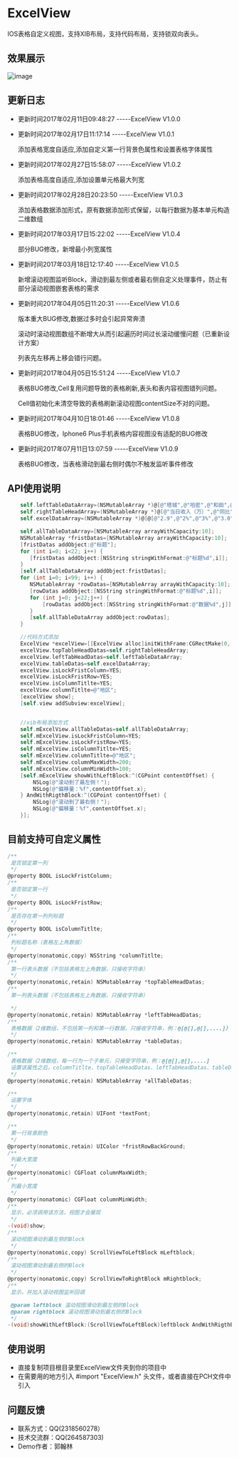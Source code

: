 # ExcelView
IOS表格自定义视图，支持XIB布局，支持代码布局，支持锁双向表头。<br>

## 效果展示

![image](https://github.com/RmondJone/ExcelView/blob/master/GIF.gif)

## 更新日志

* 更新时间2017年02月11日09:48:27  -----ExcelView V1.0.0

* 更新时间2017年02月17日11:17:14  -----ExcelView V1.0.1  

  添加表格宽度自适应,添加自定义第一行背景色属性和设置表格字体属性

* 更新时间2017年02月27日15:58:07  -----ExcelView V1.0.2   

  添加表格高度自适应,添加设置单元格最大列宽

* 更新时间2017年02月28日20:23:50  -----ExcelView V1.0.3   

  添加表格数据添加形式，原有数据添加形式保留，以每行数据为基本单元构造二维数组

* 更新时间2017年03月17日15:22:02  -----ExcelView V1.0.4   

  部分BUG修改，新增最小列宽属性

* 更新时间2017年03月18日12:17:40  -----ExcelView V1.0.5   

  新增滚动视图监听Block，滑动到最左侧或者最右侧自定义处理事件，防止有部分滚动视图嵌套表格的需求

* 更新时间2017年04月05日11:20:31  -----ExcelView V1.0.6   

  版本重大BUG修改,数据过多时会引起异常奔溃

  滚动时滚动视图数组不断增大从而引起遍历时间过长滚动缓慢问题（已重新设计方案）

  列表先左移再上移会错行问题。

* 更新时间2017年04月05日15:51:24  -----ExcelView V1.0.7   

  表格BUG修改,Cell复用问题导致的表格刷新,表头和表内容视图错列问题。

  Cell值初始化未清空导致的表格刷新滚动视图contentSize不对的问题。

* 更新时间2017年04月10日18:01:46  -----ExcelView V1.0.8  

  表格BUG修改，Iphone6 Plus手机表格内容视图没有适配的BUG修改

* 更新时间2017年07月11日13:07:59  -----ExcelView V1.0.9  

  表格BUG修改，当表格滑动到最右侧时偶尔不触发监听事件修改

## API使用说明

```objective-c
    self.leftTableDataArray=(NSMutableArray *)@[@"塔城",@"哈密",@"和田",@"阿勒泰",@"克州"];
    self.rightTableHeadArray=(NSMutableArray *)@[@"当日收入（万）",@"同比",@"环比",@"当月收入（万）",@"同比",@"环比",@"当年收入（万）",@"同比",@"环比"];
    self.excelDataArray=(NSMutableArray *)@[@[@"2.9",@"2%",@"3%",@"3.0",@"4%",@"5%",@"18",@"4.5%",@"6.8%"],@[@"2.9",@"2%",@"3%",@"3.0",@"4%",@"5%",@"18",@"4.5%",@"6.8%"],@[@"2.9",@"2%",@"3%",@"3.0",@"4%",@"5%",@"18",@"4.5%",@"6.8%"],@[@"2.9",@"2%",@"3%",@"3.0",@"4%",@"5%",@"18",@"4.5%",@"6.8%"],@[@"2.9",@"2%",@"3%",@"3.0",@"4%",@"5%",@"18",@"4.5%",@"6.8%"]];

    self.allTableDataArray=[NSMutableArray arrayWithCapacity:10];
    NSMutableArray *fristDatas=[NSMutableArray arrayWithCapacity:10];
    [fristDatas addObject:@"标题"];
    for (int i=0; i<22; i++) {
       [fristDatas addObject:[NSString stringWithFormat:@"标题%d",i]];
    }
    [self.allTableDataArray addObject:fristDatas];
    for (int i=0; i<99; i++) {
       NSMutableArray *rowDatas=[NSMutableArray arrayWithCapacity:10];
       [rowDatas addObject:[NSString stringWithFormat:@"标题%d",i]];
       for (int j=0; j<22;j++) {
           [rowDatas addObject:[NSString stringWithFormat:@"数据%d",j]];
       }
       [self.allTableDataArray addObject:rowDatas];
    }

    //代码方式添加
    ExcelView *excelView=[[ExcelView alloc]initWithFrame:CGRectMake(0, 280, UIScreenWidth, 270)];
    excelView.topTableHeadDatas=self.rightTableHeadArray;
    excelView.leftTabHeadDatas=self.leftTableDataArray;
    excelView.tableDatas=self.excelDataArray;
    excelView.isLockFristColumn=YES;
    excelView.isLockFristRow=YES;
    excelView.isColumnTitlte=YES;
    excelView.columnTitlte=@"地区";
    [excelView show];
    [self.view addSubview:excelView];


    //xib布局添加方式
    self.mExcelView.allTableDatas=self.allTableDataArray;
    self.mExcelView.isLockFristColumn=YES;
    self.mExcelView.isLockFristRow=YES;
    self.mExcelView.isColumnTitlte=YES;
    self.mExcelView.columnTitlte=@"地区";
    self.mExcelView.columnMaxWidth=200;
    self.mExcelView.columnMinWidth=100;
    [self.mExcelView showWithLeftBlock:^(CGPoint contentOffset) {
        NSLog(@"滚动到了最左侧！");
        NSLog(@"偏移量：%f",contentOffset.x);
    } AndWithRigthBlock:^(CGPoint contentOffset) {
        NSLog(@"滚动到了最右侧！");
        NSLog(@"偏移量：%f",contentOffset.x);
    }];


```
## 目前支持可自定义属性

```objective-c
/**
 是否锁定第一列
 */
@property BOOL isLockFristColumn;
/**
 是否锁定第一行
 */
@property BOOL isLockFristRow;
/**
 是否存在第一列列标题
 */
@property BOOL isColumnTitlte;
/**
 列标题名称（表格左上角数据）
 */
@property(nonatomic,copy) NSString *columnTitlte;
/**
 第一行表头数据（不包括表格左上角数据，只接收字符串）
 */
@property(nonatomic,retain) NSMutableArray *topTableHeadDatas;
/**
 第一列表头数据（不包括表格左上角数据，只接收字符串）

 */
@property(nonatomic,retain) NSMutableArray *leftTabHeadDatas;
/**
 表格数据（2维数组，不包括第一列和第一行数据，只接收字符串，例：@[@[],@[],....]）
 */
@property(nonatomic,retain) NSMutableArray *tableDatas;

/**
 表格数据（2维数组，每一行为一个子单元，只接受字符串，例：@[@[],@[],....]
 设置该属性之后，columnTitlte、topTableHeadDatas、leftTabHeadDatas、tableDatas将被重置。
 */
@property(nonatomic,retain) NSMutableArray *allTableDatas;

/**
 设置字体
 */
@property(nonatomic,retain) UIFont *textFont;

/**
 第一行背景颜色
 */
@property(nonatomic,retain) UIColor *fristRowBackGround;
/**
 列最大宽度
 */
@property(nonatomic) CGFloat columnMaxWidth;
/**
 列最小宽度
 */
@property(nonatomic) CGFloat columnMinWidth;
/**
 显示，必须调用该方法，视图才会展现
 */
-(void)show;
/**
 滚动视图滑动到最左侧的Block
 */
@property(nonatomic,copy) ScrollViewToLeftBlock mLeftblock;
/**
 滚动视图滑动到最右侧的Block
 */
@property(nonatomic,copy) ScrollViewToRightBlock mRightblock;
/**
 显示，并加入滚动视图监听回调

 @param leftblock 滚动视图滑动到最左侧的Block
 @param rightblock 滚动视图滑动到最右侧的Block
 */
-(void)showWithLeftBlock:(ScrollViewToLeftBlock)leftblock AndWithRigthBlock:(ScrollViewToRightBlock) rightblock;


```
## 使用说明
* 直接复制项目根目录里ExcelView文件夹到你的项目中
* 在需要用的地方引入 #import "ExcelView.h" 头文件，或者直接在PCH文件中引入

## 问题反馈
* 联系方式：QQ(2318560278）
* 技术交流群：QQ(264587303)
* Demo作者：郭翰林
